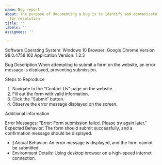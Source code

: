 ```yaml
---
name: Bug report
about: The purpose of documenting a bug is to identify and communicate software issues
  for resolution
title: ''
labels: ''
assignees: ''

---
```


Software
Operating System: Windows 10
 Browser: Google Chrome Version 98.0.4758.102
 Application Version: 1.2.3

 Bug Description
When attempting to submit a form on the website, an error message is displayed, preventing submission.


 Steps to Reproduce
1. Navigate to the "Contact Us" page on the website.
2. Fill out the form with valid information.
3. Click the "Submit" button.
4. Observe the error message displayed on the screen.

 Additional Information

 Error Messages: "Error: Form submission failed. Please try again later."
 Expected Behavior: The form should submit successfully, and a confirmation message should be displayed.
- ] Actual Behavior: An error message is displayed, and the form cannot be submitted.
- Environment Details: Using desktop browser on a high-speed internet connection.
